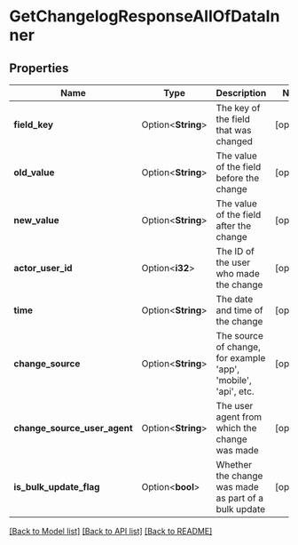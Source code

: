 # GetChangelogResponseAllOfDataInner

## Properties

Name | Type | Description | Notes
------------ | ------------- | ------------- | -------------
**field_key** | Option<**String**> | The key of the field that was changed | [optional]
**old_value** | Option<**String**> | The value of the field before the change | [optional]
**new_value** | Option<**String**> | The value of the field after the change | [optional]
**actor_user_id** | Option<**i32**> | The ID of the user who made the change | [optional]
**time** | Option<**String**> | The date and time of the change | [optional]
**change_source** | Option<**String**> | The source of change, for example 'app', 'mobile', 'api', etc. | [optional]
**change_source_user_agent** | Option<**String**> | The user agent from which the change was made | [optional]
**is_bulk_update_flag** | Option<**bool**> | Whether the change was made as part of a bulk update | [optional]

[[Back to Model list]](../README.md#documentation-for-models) [[Back to API list]](../README.md#documentation-for-api-endpoints) [[Back to README]](../README.md)


